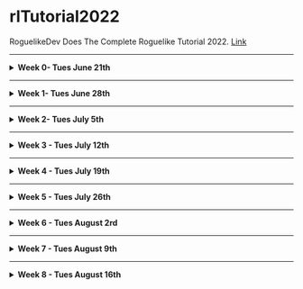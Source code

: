 # rlTutorial2022
RoguelikeDev Does The Complete Roguelike Tutorial 2022. [Link](https://www.reddit.com/r/roguelikedev/comments/vhfsda/roguelikedev_does_the_complete_roguelike_tutorial/)

- - -

<details>
<summary><b>Week 0- Tues June 21th</b></summary>

Bolerplate code. Here you can find the partial source: [tag](https://github.com/samelinux/rlTutorial2022/releases/tag/week0)

- [keyboard.c](keyboard.c)

  This file contains some functions to easly setup, reset and use the keyboard.

- [macro.h](macro.h)

  This fail contains just some macro that could be usefull in the future

- [main.c](main.c)

  This file contains the main function of the program and for now it's just a placeholder to show some "engine" functionality

- [position.c](position.c)

  This file contains a rough implementation of 2d positions structure and functions, we will expand this during the tutorial ... or we can scrapp it if not usefull

- [random.c](random.c)

  This file contains a straight copy and paste of a Lehmer random number generation function from wikipedia and some utility.
  
  We will mostly only use two functions randomSetup and randomDice

- [screen.c](screen.c)

  This file contains a rough and semplified ncurses implementation with way less functions but way easier to understand.
  
  It is base on ansi escape codes which is a fancy way to say "codes to instruct the terminal on how to draw things".
  
  With this you can print character and string anywhere on the terminal using foreground and background colors ... i think this will be enough for the tutorial, but we can expand this if we need to.

- [signal.c](signal.c)

  This file contains some code to help people which are less familiar with C debug some crashes.
  
  Nothing special, it just register some callback for handling signals the operating system may throw at your game in case we write something wrong (think of it as a way more destructive try/catch which always and with a crash and a stack trace 8p ).

- [time.c](time.c)

  This file contains just a function to get the current timestamp in milliseconds, it may come handy to profile some map generation/pathfinding algorithm.
  
  I'm not 100% sure we will need this, but if costs nothing to have it laying around.

</details>

- - -

<details>
<summary><b>Week 1- Tues June 28th</b></summary>

<details>
<summary> Part 0 - Setting Up </summary>

  - Build automation

    We will use [make] to automate the building process. You can find it [here](https://www.gnu.org/software/make/) but it can be already installed on your system if you choose to install some developer tool (Xcode on macos, gcc toolchain on linux)

  - Compiler

    We will use [gcc] to compile our code. You can find it [here](https://gcc.gnu.org/install/) but it come as a package in most linux distribution and as part of Xcode on macos.

  - Editor

    To edit your code you can use any editor you like, i personally use [vim](https://www.vim.org/) but [clion](https://www.jetbrains.com/clion/), [visual studio code](https://code.visualstudio.com/) and [Xcode](https://developer.apple.com/xcode/) are good alternatives.

  - Terminal

    All linux distro and macos come with a preinstalled terminal.
    
    I'm pretty sure you can use any terminal you want as long as it supports at last the original ansi 8 colors specification.

 - Testing the environment

   To test your environment you can use the boilerplate code i created in week 0 which you can find [here](https://github.com/samelinux/rlTutorial2022/releases/tag/week0).
   - Download the zip and unpack it (or checkout the project and then checkout the week0 tag)
   - open your favorite terminal and move to the code directory (using the command 'cd')
   - start the build using the command 'make'
   - start the compiled program with the command './target'
   If all went right you should see something like this:
   
- Result

   ![part0 001](https://github.com/samelinux/rlTutorial2022/raw/main/images/part0_001.png "Part 0 screenshot")

</details>

<details>
<summary> Part 1 - Drawing the '@' symbol and moving it around </summary>

You can find the code from Week 1, Part 1 [here](https://github.com/samelinux/rlTutorial2022/releases/tag/week1part1).

- Player structure

  We start by creating a structure to represent the player and give it a name.
  
  For now we just need his coordinates, but we will add property to the player structure as we go on.
```c
struct player_t
{
 int x;
 int y;
};
typedef struct player_t player_t;
```

- Player input handling

  Next we need a way to work with a player: initialize it and modify it base on the game and the player state.
  
  For now playerInit just set the player coordinates to 0, but later we will add more properties initializations (like hit point, stat values, ...).
  
  Since the player is basycally just composed of his coordinates, playerHandleInput just handle the input to move the player around.
  
  Since there's no world player movements are free, no collision, no enemies to attack, ... not much to do.
  
  For this purpose we have created two functions:
```c
void playerInit(player_t* player);
void playerHandleInput(player_t* player,char input);
```

- main flow

  The next thing to do is to modify the main function to implement a minimalistic game loop: display the player, move the player base on his input and quit.
  
  As you can see the code is quite commented so i'll not go much into datails on the implementation or the code itself, you can download each week and each part separately and take a look/play with it.
  
  All this logic is implemented in
```c
while(command!='q')
 {
  //clear the screen
  screenClear();

  //draw the player and a hint on how to quit
  screenPut(player.x,player.y,'@');
  screenPrint(0,screenHeight,"Press 'q' to quit");

  //get player input
  command=keyboardRead();
  //handle the input based on game/player status
  playerHandleInput(&player,command);
 }
```

- Extra

  I've uniformed all "libraries" init/deinit function names to have the same structure.
  
  I've added an init and a deinit function to screen basically to hide/show the terminal cursor and clear the screen/attributes (this is just a convenience)
  
  I've also added some comments to some file ... expect this since sometime i'll forget to add all comments 8p
  
- Result

  ![part1 001](https://github.com/samelinux/rlTutorial2022/raw/main/images/part1_001.png "Part 1 screenshot")

</details>

</details>

- - -

<details>
<summary><b>Week 2- Tues July 5th</b></summary>

<details>
<summary> Part 2 - The generic Entity, the render functions, and the map </summary>

You can find the code from Week 2, Part 2 [here](https://github.com/samelinux/rlTutorial2022/releases/tag/week2part2).

- [main.c](main.c)

  In Part2 we added map and monster to the main loop (for now just initialization and drawing). We also removed the player variable since we're going to isolate it inside [player.c](player.c)
  
- [player.c](player.c)

  We moved the player variable here and modified all functions accordingly. Also we've added two checks during player movements:
  
  1. map boundaries to limit the player movements inside the map
  2. tile walkable flag to to limit the player movements on walkable tiles
  
  We also added a convenience function to render the player
  
- [map.c](map.c)

  This file will contain all map related functions and data types.
  
  Take a look at [map.c](map.c) to have a better understanding of all map related functions, they are quite commented.
  
  For now all maps data types we need are:
```c
enum mapType_t
{
 MAP_NONE=0,
 MAP_EMPTY,
 MAP_SAMPLE,
 MAP_MAX,
};
typedef enum mapType_t mapType_t;
```
  This enum is basically a list of all "buildable" maps.
```c
struct map_t
{
 mapType_t type;
 tile_t tiles[MAP_WIDTH*MAP_HEIGHT];
};
typedef struct map_t map_t;
```
  This struct is the representation of a map containing its type and all its tiles.
  
- [mapSample.c](mapSample.c)

  To separate all map types on their own file we created the file so we can implement the "building" of MAP_SAMPLE maps type. There's not much going on for now, this is just a basic map, we will add more in Part3
  
- [monster.c](monster.c)

  This file will contain all single monster related functions and data type. Here we will implement combat, movement and the fundation of a single monster AI.
  
  For now we wrote some simple functions like monsterInit to initialize a monster based on its type.
  
  There are also a "family" of functions, that we will expand in the future, which basically act as a "database" of monster property like monsterGlyph and monsterColor.
  
  In [monster.h](monster.h) we will define all monster data type like:
```c
enum monsterType_t
{
 MONSTER_NONE=0,
 MONSTER_RAT,
 MONSTER_MAX,
};
typedef enum monsterType_t monsterType_t;
```
  Which is basically a list of all existing monster in the game.
```c
struct monster_t
{
 monsterType_t type;
 int16_t x;
 int16_t y;
 char glyph;
 int8_t color;
};
typedef struct monster_t monster_t;
```
  Which is the representation of a single monster with all its characteristics
  
- [monsters.c](monsters.c)

  This file will contain functions related to all existing monsters like start their turn, render them, add/remove a monster from existence, ...
  
- [tile.c](tile.c)

  This file will contain all tile related functions and data types.
  
  Take a look at [tile.c](tile.c) to have a better understanding of all tiles related functions, they are quite commented.

  We added some function to work with tiles like tileInit which initialize a tile based on its type and, as we did with [monster.c](monster.c), a family of functions, that we will expand in the future, which basically act as a "database" of tiles property like tileGlyph, tileFGColor, tileBGColor, tileWalkable and tileBlockFOV.
  
  For now, all tiles data types we need are:
```c
enum tileType_t
{
 TILE_NONE=0,
 TILE_FLOOR,
 TILE_WALL,
 TILE_MAX,
};
typedef enum tileType_t tileType_t;
```
  Which is basically a list of all existing tile type in the game (we will add TILE_WATER, TILE_LAVA, ... for example)
```c
struct tile_t
{
 tileType_t type;
 char glyph;
 int8_t fgColor;
 int8_t bgColor;
 bool walkable;
 bool blockFOV;
};
typedef struct tile_t tile_t;
```
  Which is the representation of a single tile with all its characteristics
  
- Result

  ![part2 001](https://github.com/samelinux/rlTutorial2022/raw/main/images/part2_001.png "Part 2 screenshot")
  
</details>

<details>
<summary> Part 3 - Generating a dungeon </summary>

You can find the code from Week 2, Part 3 [here](https://github.com/samelinux/rlTutorial2022/releases/tag/week2part3).

- [mapCave.c](mapCave.c)

  The big changes of Part 3 are all in this file. This is part of a family of files that we will expand to implement other types of map.
  
  The main and only functions in this type of files is in the form map(TYPE)Build which is responsable of building the type of map we want, in this case a cave.
  
  To build a cave we use a model called "cellular automata", to know more about them take a look here: [wikipedia](https://en.wikipedia.org/wiki/Cellular_automaton). 
  Maybe you are familiar with [Conway's game of life](https://en.wikipedia.org/wiki/Conway%27s_Game_of_Life) which you can play around with [here](https://playgameoflife.com/) ... to generate caves we simply change the rules!
  
  Take a look at [mapCave.c](mapCave.c) to have a better understanding of how we implemented a cellular automata and how we used it to generate our map.
  
- [monster.c](monster.c) and [player.c](player.c)

  We had to modify how we place entities in the map since now not all tiles are walkable and we do not want to bury alive neither monsters nor the player.
  
- position.c

  I choose to remove position_t and its relative files from the project since this is a tutorial and I want to keep things as simple as possible.
  
- [map.c](map.c)

  We added some convenience functions inside the map basic file to ease maps generation, the most important being [mapIsConnected](https://github.com/samelinux/rlTutorial2022/blob/9facbc8874a7a542177c1b25e88f33ccb71972be/map.c#L68) which we use to ensure our maps are fully connected.
  
- [signal.c](signal.c)

  We added a special signal handler for SIGINT so when the player press ctrl+c to halt the game we do not leave the terminal and the screen messed up (I noticed that when closing with ctrl+c the cursor did not become visible again).
  
- Result

  ![part3 001](https://github.com/samelinux/rlTutorial2022/raw/main/images/part3_001.png "Part 3 screenshot")

</details>

</details>

- - -

<details>
<summary><b>Week 3 - Tues July 12th</b></summary>

<details>
<summary> Part 4 - Field of View </summary>

You can find the code from Week 3, Part 4 [here](https://github.com/samelinux/rlTutorial2022/releases/tag/week3part4).

- [bresenham.c](bresenham.c)

  added a "line drawing" function wich for now is only used to calculate the player field of view inside the map. This uses the Bresenham's line algorithm that calculate "digital" lines (digital intended as pixel perfect, without antialiasing).

  I'm not going much into details about the algorithm itself since it is explained quite well in its [wikipedia page](https://en.wikipedia.org/wiki/Bresenham%27s_line_algorithm).
  
  We use it to trace lines from the player position to each tile inside his line of sight distance, checking whatever an unobstructed line can be made (without hitting any wall for now, but in the future there could be other tiles/object that block the line of sight). The set of tiles which a player can see it's called his field of view.
  
- [macro.h](macro.h)

  added math.h to the import since is uses the sqrt function. Now it generates a compiler error because we are using the distance macro. Before, since macro are exapanded in place (literally sobstituting the defined "string" for the "difining" string) this was not a problem.

- [main.c](main.c)

  We added field of view reset and calculation inside the main loop. This refresh the player field of view after each action giving us the opportunity to explore the map instead of having it fully visible from the start.
 
- [map.c](map.c)

  We added mapResetFOV to reset the tiles visible attribute so we can calculate the player field of view "fresh" each turn. This basically set all tiles in the map as non visible, afther this function you should always call playerCalculateFOV otherwise no tile will be visible on the next map rendering call.
  
  We modified the render function to render only visible and seen tiles. Now that a player has his own filed of view we can fully render only the tiles he sees and the tile marked as "to be remembered" (more on this later). As said before, this create a nice feel ofexploration and a character memory of the map, almost as if the here draws the maps edge while exploting to remember the way back.
  
- [monster.c](monster.c)

  I added a missing return at end of file (my OCD was tilting).
  
- [monsters.c](monsters.c)

  We modified the render function to render only visible monsters (a visible monster is one staying on a visible tile). This create the uncertainty of knowing the position of monsters outside the player field of view, is the monster still there?
 
- [player.c](player.c)

  We adde playerCalculateFOV which calcuate the actual player field of view inside the map. As said before this has to be called, almost always, in pairs with mapResetFOV to have a "fresh" field of view each turn. No one is forcing you to only call playerCalculateFOV and never cal mapResetFOV, this will generate a prefect memory of the map from the player prospective! Try it!
  
- [tile.c](tile.c)

  We added visible and seen property to all tiles (to implement field of view and map memory). visible is used to mark a tile actually visible from the player point of view while seen is used to implement character memory: an hero in a dungeon can not remember all the map details, just the walls outline to track his way back.
  
  We added tileRememberViewed to implement map memory on a tileType_t basis, with this we can have the character remember only important tiles (for now only walls) which the player can use at his own advantage (think about remembering traps position ...).

- Result

   ![part4 001](https://github.com/samelinux/rlTutorial2022/raw/main/images/part4_001.png "Part 4 screenshot")

</details>

<details>
<summary> Part 5 - Placing Enemies and kicking them (harmlessly) </summary>

You can find the code from Week 3, Part 5 [here](https://github.com/samelinux/rlTutorial2022/releases/tag/week3part5).

- [main.c](main.c)

  We moved some code to have more consistent logic blocks, now the "engine" initialization is all in one block.

  We removed the rat generation we used in past weeks, we do not need it anymore since we are generating way more monsters to make floors more "enjoyable". For now monsters generation is done inside [map.c](map.c) but we can move it inside map types specific files so we can customize each floor.

  We added monster turns handling when the player takes a turn ... this seems fair even if, for now, monsters have no artificial intelligence so they do nothing 8)

- [map.c](map.c)

  We added monsters spawn after map generation by adding a call to [monsterPoolSpawn](https://github.com/samelinux/rlTutorial2022/blob/e7e9f8955dce594fcc1f761e361e6ad6a3e3bdf5/map.c#L28) after generating the map. This, as said before, can be moved in map types specific files so we can customize each floor.

  We added a check in map coordinates randomization so we do not pick monsters occupied tiles. This is usefull when searching for a coordinate to spawn (or teleport) the player and for spawning monsters (so we do not pile up them!).

- [monsters.c](monsters.c)

  We removed the file to keep the code simpler, we do not need to separate single monster functions from multi-monsters functions.

- [monster.c](monster.c)

  We renamed some functions (which where in monsters.c) to make it clear that they are "pool functions" (monsterPoolInit for example which initialize the pool of monsters). This is not necessary, but i think this is better from a tutorial prospective.

  We added a name to monsters and loaded it in monsterInit. This way we can better comunicate to the player what monsters are doing and what the player is interacting with.

  We changed some monsterType_t character representation to '?' so we see if we miss a case in monsterGlyph. If you add more monster types and forget to add their case in [monsterGlyph](https://github.com/samelinux/rlTutorial2022/blob/e7e9f8955dce594fcc1f761e361e6ad6a3e3bdf5/monster.c#L38) you will see a '?' instead of a blank tile, this is way easier to spot.

  We added two type of new monsters: orc and troll.

  We added monsterPoolSpawn which is used during map generation to popolate floors and, as said before, we can move it inside map types specific files so we can customize each floor. For now it is way easier to have it centralizedin just one point, but feel free to try having a different number of monsters for each different map type.

  We added monsterPoolAt to easly retrive monsters given their coordinates, this is usefull when checking for player movements but also while spawning monsters.

  We added monsterPoolHandleTurn which generate a new turn for all monsters when the player takes a turn ... this is fair because monsters have thier right too!
  
- player.c/h

  We modified playerHandleInput to return a boolean value which inform the main loop that the player has or has not taken a turn so we can make monster take their turns. For now all player actions generate a new turn, but in the future we can have actions that do not take a turn: think about a player wanting to look at his surrounding, it makes sense that this action should not consume a turn.

  We added the basics to implement "bump combat" in playerHandleInput, if the player moves toward a monster occupied tile then he attack the monsters instead of moving. This is basically all we need to implement hand-to-hand combat ... it is taht simple!

- tile.c

  We changed some tileType_t character representation to '?' so we see if we miss a case in tileGlyph. Take a look above at the comments for monster.c to better understand why.
  
- Result

  ![part5 001](https://github.com/samelinux/rlTutorial2022/raw/main/images/part5_001.png "Part 5 screenshot")

</details>

</details>

- - -

<details>
<summary><b>Week 4 - Tues July 19th</b></summary>

<details>
<summary> Part 6 - Doing (and taking) some damage </summary>

You can find the code from Week 4, Part 6 [here](https://github.com/samelinux/rlTutorial2022/releases/tag/week4part6).

- general

  I changed all the #include directives to be more precise. Until now there
   where no problems including all the necessary header inside other header
   files, but now we have some header cycles. To avoid any further problem,
   now each source/header file include only the needed headers.

   I also changed some memset parameters, they worked anyway but with this
    changes the call is more correct.

- [keyboard.c](keyboard.c)

  We added support for numpad movement and for diagonal movement while using
   arrows via home,end,pageUp and pageDown.

- [macro.h](macro.h)

  Since distance uses sqrt which returns a double I added a cast to int16_t
   so it should not cause any problems with conversion.

- [main.c](main.c)

  I removed a unnecessary mapResetFOV since it is already done in
   playerCalculateFOV.

- [map.c](map.c)

  We added an implementatio of Dijkstra map to perform monsters pathfinding.
   You can learn more about Dijkstra maps on [roguebasin](http://www.roguebasin.com/index.php/Dijkstra_Maps_Visualized) and on [wikipedia](https://en.wikipedia.org/wiki/Dijkstra%27s_algorithm).

   Basically we create three functions to clear and compute Dijkstra maps and
   to retrive its values.

- [monster.c](monster.c)

  We added some stats to monsters: maxHitPoints, hitPoints, attack and
   defence. These stats are used to implement the combat which, for now, is
   quite easy and completly predictable.

  We also added the Dijkstra map calculation before each monsters turn because
   other monsters obstruct passing on the tile they occupy.

  Next we added a basic artificial intelligence to make monsters alive. For
   now they just move towards the player (using the Dijkstra maps pathfinding)
   and attack him when in reach.

  You can easly add other artificial inteligence, for example a
   MONSTER_AI_WANDER which just move randomly and attack the player if in
   reach. It is just a simpler MONSTER_AI_HOSTILE which does not take into
   account the pathfinding. Try it!

  To ease the creation of multiple monster artificial intelligence we added a
   function [monsterBestMoveToReachPlayer](https://github.com/samelinux/rlTutorial2022/blob/68ac51471761f2f1b154a388e320d5f9609f0823/monster.c#L227) which move the monster toward the
   players. This function will be usefull when wrinting more artificial
   intelligence.

- [player.c](player.c)

  We added the same monsters stats to the player: maxHitPoints, hitPoints,
   attack and defence. Now the player can attack monster and get attacked ...
   and eventually die.

  Since moveing in just in the four cardinal direction is limiting, tedious
   during exploration and monsters can move diagonally, we also added diagonal
   movement for the player.

  In [playerRender](https://github.com/samelinux/rlTutorial2022/blob/6fd26f54caf0567f42a5550dfbc6fd1b8f02c776/player.c#L116) we added an indication of the player hitPoints and
   maxHitPoints. For now it is writtein in the upper left corner of the screen
   over the map, in the next Part we will polish the interface and move it in
   a better place.

  We also added three functions to implement combat, one to calculate if a
   monster is in attack range, one to implement player to monster attacks and
   one to implement monster to player attack. I've decided to have them
   separate as the data structure to represent the player and the monsters so
   we can optimize more the single data structures to fit more its uses.
   The combat is quite simple: attacking a target deals (attacker attack
   stat)-(defender defence) damage. This is completely predictable, we will
   add some randomness in the future, for now it is more than enough to kill
   and be killed.
   One important note: dead monsters do not leave corpses because I am
   planning to implement them as item.

- [signal.c](signal.c)

  I added screenDeinit and keyboardDeinit inside [signalHandler](https://github.com/samelinux/rlTutorial2022/blob/6fd26f54caf0567f42a5550dfbc6fd1b8f02c776/signal.c#L47) so even in
  case of a crash the terminal should recover to its original settings.

- [monsterAIHostile.c](monsterAIHostile.c)

  In this file we added a basic "seek and destroy" artificial intelligence for
   our monsters. They will basically move toward the player and try to kill
   him. They do not need line of sight to start being aggressive and do not
   lose interest/will/sight ... they are basically the perfect killing
   machine!

  You can easly add more artificial intelligence in files named monsterAIXXX
   to create a family of files. For example you can create, as mentioned
   before, a monsterAIWander which make a monster wander through the level and
   switch to monsterAIHostile in case it sees the player (remember, if the
   player sees the monster, the opposite is also true!).

- Dijkstra map example

  By modifying the [mapRender](https://github.com/samelinux/rlTutorial2022/blob/6fd26f54caf0567f42a5550dfbc6fd1b8f02c776/map.c#L129) you can easly print the Dijkstra maps value
  (modulo 10 to have a clearer result) and visualize them directly in game.

  ![part6 001](https://github.com/samelinux/rlTutorial2022/raw/main/images/part6_001.png "Part 6 Dijkstra map example")

- Result

  As I said before, these monsters artificial intelligence are a little bit
   overtuned; they will find you anywhere in the level, they will surround you
   and they will kill you!

  ![part6 002](https://github.com/samelinux/rlTutorial2022/raw/main/images/part6_002.png "Part 6 screenshot")


</details>

<details>
<summary> Part 6.5 - Creating a better loop </summary>

You can find the code from Week 4, Part 6.5 [here](https://github.com/samelinux/rlTutorial2022/releases/tag/week4part6.5).

- [main.c](main.c)

  I deeply changed the main loop of the game by adding [player states](https://github.com/samelinux/rlTutorial2022/blob/e7496a7a7f56890988c6d74ce2d27f3e5947b6f2/player.h#L9).

  Player states are used to separate the input and update logic of various
   screen/logic block of the game into separate files and functions. For example
   the STATE_MAP handle all player input specific to the map screen which for
   now is just movement.

  We created the function [mainQuit](https://github.com/samelinux/rlTutorial2022/blob/e7496a7a7f56890988c6d74ce2d27f3e5947b6f2/main.c#L45) which can be used everywhere in the code
   to safetly exit the program, deinitializing all "engine" system and
   returning the terminal to its initial configuration.

- [map.c](map.c)

  We splitted the map initialization from the map generation and added a
   function to deinitialize the map. For now the [mapDeinit](https://github.com/samelinux/rlTutorial2022/blob/e7496a7a7f56890988c6d74ce2d27f3e5947b6f2/map.c#L24) function is now
   veryusefull because we allocate the map statically, but its utility will
   become clear in the future if we decide to allocate the map dinamically.

- [monster.c](monster.c)

  We adde a deinitialization function as in [map.c](map.c) for the monsters pool
   for the same reason.

- [player.c](player.c)

  We adde a deinitialization function as in [map.c](map.c) for the player for the
   same reason.

  We changed a bit how the player is initializaed.
  Now the [playerInit](https://github.com/samelinux/rlTutorial2022/blob/e7496a7a7f56890988c6d74ce2d27f3e5947b6f2/player.c#L19) function just setup the player state so the game start
   in the main menu screen.
  The [playerNewGame](https://github.com/samelinux/rlTutorial2022/blob/e7496a7a7f56890988c6d74ce2d27f3e5947b6f2/player.c#L32) function setup the player to start a new game, we will
   eventually create also a playerLoadGame function.

  [playerUpdate](https://github.com/samelinux/rlTutorial2022/blob/e7496a7a7f56890988c6d74ce2d27f3e5947b6f2/player.c#L44) is now just a wrapper which calls the correct stateXXXUpdate
   function. Also [playerRender](https://github.com/samelinux/rlTutorial2022/blob/e7496a7a7f56890988c6d74ce2d27f3e5947b6f2/player.c#L61) become a wrapper to the correct
   stateXXXRender function.
  This is quite usefull because let us separate various update and render code
   for the different screen/logic block of the game.

  We also added a state change in [playerAttackedBy](https://github.com/samelinux/rlTutorial2022/blob/e7496a7a7f56890988c6d74ce2d27f3e5947b6f2/player.c#L158) function to move the
   player to the game over screen if he reach 0 hit points.

- [stateGameOver.c](stateGameOver.c)

  This file contains the update and render function for the game over screen.

  [stateGameOverUpdate](https://github.com/samelinux/rlTutorial2022/blob/e7496a7a7f56890988c6d74ce2d27f3e5947b6f2/stateGameOver.c#L8) is quite simple, when the player press return move
   him to the main menu.

  [stateGameOverRender](https://github.com/samelinux/rlTutorial2022/blob/e7496a7a7f56890988c6d74ce2d27f3e5947b6f2/stateGameOver.c#L21) for now is also quite simple, it just prints "You
   died" in the middle of the screen. Note that we do not clear the screen
   in this state so the last map rendered remain visible and the player can see
   his last moment of life.

- [stateMainMenu.c](stateMainMenu.c)

  This file contains the update and render function for the main menu screen.
  It is just a basic main menu, but in the future we will add a real menu for
   the player to start a new game, load a saved one if present and maybe change
   some game options.

- [stateMap.c](stateMap.c)

  This file contains the update and render function for the main game screen.

  [stateMapUpdate](https://github.com/samelinux/rlTutorial2022/blob/e7496a7a7f56890988c6d74ce2d27f3e5947b6f2/stateMap.c#L11) handle all the input needed to let the player move in the
   map. In the future we will add others keys to let the player perform other
   actions like: access his backpack, examine the map, ...

  [stateMapRender](https://github.com/samelinux/rlTutorial2022/blob/e7496a7a7f56890988c6d74ce2d27f3e5947b6f2/stateMap.c#L113) just render the map. In the next part we will polish this
   screen to print more usefull informations.

</details>

<details>
<summary> Part 7 - Creating the Interface </summary>

You can find the code from Week 4, Part 7 [here](https://github.com/samelinux/rlTutorial2022/releases/tag/week4part7).

- [map.c](map.c)

  We modified the [mapRender](https://github.com/samelinux/rlTutorial2022/blob/2a1d6cce6f26034bffa5e2bc8f6cd2196960bb28/map.c#L141) function to render the map from a specific point
   of view. This enable us to render the map from the player perspective or,
   while examining the map, from a tile perspective.

- [monster.c](monster.c)

  We added a function to draw a monster from a specific point of view to be able
   to draw monster from the player perspective and from any tile perspective.
   This is usefull to implement the map examination command.

  We also modified [monsterPoolRender](https://github.com/samelinux/rlTutorial2022/blob/2a1d6cce6f26034bffa5e2bc8f6cd2196960bb28/monster.c#L202) to take advantage of the new monster
   render function.

- [player.c](player.c)

  We added some field to the player structure to implement some nice feature.

  We added a journal for the player to read where every important event gets
   logged up to 100 events. In the map state, only the last few events get
   printed. To ease the reading we also added a state to view the full journal.
   To write to the journal we created the [playerLog](https://github.com/samelinux/rlTutorial2022/blob/2a1d6cce6f26034bffa5e2bc8f6cd2196960bb28/player.c#L109) function.
   Since now we have a journal, all combat event gets written to it instead of
   the terminal.

  We added two coordinates examineMapX and examineMapY which are used in the
   STATE_EXAMINE_MAP to move around the selection. This state is quite usefull
   for the player since it enables the player to move according to threats he
   spots on the map from further away.

  We also added a functon to render the player from a specific point of view.
   This function is used while examining the map to easly draw the player with
   inverted colors.

- [stateGameOver.c](stateGameOver.c)

  We added an hack in this state to have an updated map in the death screen so
   the player can see the killing blow log and his hit points after dieing.

- [stateMap.c](stateMap.c)

  We added two new command to the map screen: 'x' to eXamine the map and 'J' to
   view the Journal.

  The bulk of the UI update is in this state:

  1. we constrained the map to MAP_VIEWPORT_WIDTH x MAP_VIEWPORT_HEIGHT
  2. we move the player stats to the remaining space on the right
  3. we added the last lines of the journal in the remaining space under the map

- [tile.c](tile.c)

  We added a name to all tile so we can display it when the player examine map
   tiles.

  We also added a utility function to draw tiles.

- [stateExaminemap.c](stateExaminemap.c)

  This state handle all the game logic that let the player examine the map, from
   handling the input to move the selection, to drawing a modified versione of
   the map and some info on the selected tile. To have a better understanding of
   it take a look at the implementation, it is quite easy and indipendent from
   the rest of the code.

- [stateJournal.c](stateJournal.c)

  This state handle all the game logic that let the player view the full journal
   of the last 100 events, from handling the scrolling to drawing it. The code
   is very very simple, take a look at the file to have a better idea of how it
   works.

  This is a perfect example and should clarify why we created the states in
   first place: to separate the varius game block in separate files which are
   smaller and easier to understand.

- New UI result

  ![part7 001](https://github.com/samelinux/rlTutorial2022/raw/main/images/part7_001.png "Part 7 new UI")

- Examine command result

  ![part7 002](https://github.com/samelinux/rlTutorial2022/raw/main/images/part7_002.png "Part 7 examine command")

</details>

</details>

- - -

<details>
<summary><b>Week 5 - Tues July 26th</b></summary>

<details>
<summary> Part 8 - Items and Inventory </summary>

</details>

<details>
<summary> Part 9 - Ranged Scrolls and Targeting </summary>

</details>

</details>

- - -

<details>
<summary><b>Week 6 - Tues August 2rd</b></summary>

<details>
<summary> Part 10 - Saving and loading </summary>

</details>

<details>
<summary> Part 11 - Delving into the Dungeon </summary>

</details>

</details>

- - -

<details>
<summary><b>Week 7 - Tues August 9th</b></summary>

<details>
<summary> Part 12 - Increasing Difficulty </summary>

</details>

<details>
<summary> Part 13 - Gearing up </summary>

</details>

</details>

- - -

<details>
<summary><b>Week 8 - Tues August 16th</b></summary>

Share you game / Conclusion

</details>
